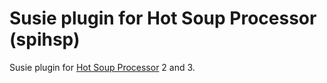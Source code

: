 Susie plugin for Hot Soup Processor (spihsp)
============================================

Susie plugin for [Hot Soup Processor](http://hsp.tv/) 2 and 3.
